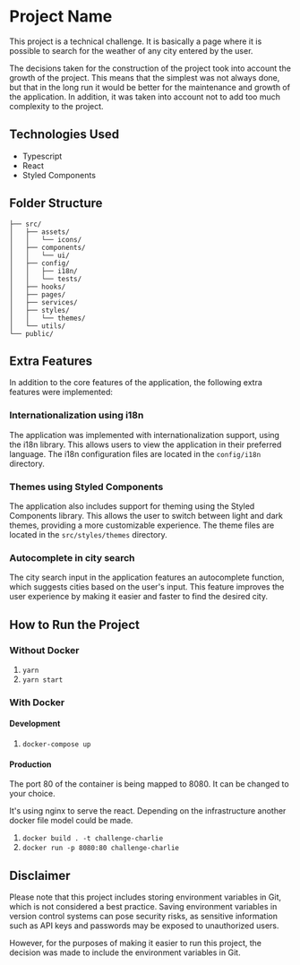 

# Project Name

This project is a technical challenge. It is basically a page where it is possible to search for the weather of any city entered by the user.

The decisions taken for the construction of the project took into account the growth of the project. This means that the simplest was not always done, but that in the long run it would be better for the maintenance and growth of the application. In addition, it was taken into account not to add too much complexity to the project.

## Technologies Used

- Typescript
- React
- Styled Components

## Folder Structure

```
├── src/
│   ├── assets/
│   │   └── icons/
│   ├── components/
│   │   └── ui/
│   ├── config/
│   │   ├── i18n/
│   │   └── tests/
│   ├── hooks/
│   ├── pages/
│   ├── services/
│   ├── styles/
│   │   └── themes/
│   └── utils/
└── public/
```

## Extra Features

In addition to the core features of the application, the following extra features were implemented:

### Internationalization using i18n

The application was implemented with internationalization support, using the i18n library. This allows users to view the application in their preferred language. The i18n configuration files are located in the `config/i18n` directory.

### Themes using Styled Components

The application also includes support for theming using the Styled Components library. This allows the user to switch between light and dark themes, providing a more customizable experience. The theme files are located in the `src/styles/themes` directory.

### Autocomplete in city search

The city search input in the application features an autocomplete function, which suggests cities based on the user's input. This feature improves the user experience by making it easier and faster to find the desired city.



## How to Run the Project

### Without Docker

1. `yarn`
1. `yarn start`

### With Docker

#### Development
1. `docker-compose up`

#### Production
The port 80 of the container is being mapped to 8080. It can be changed to your choice.

It's using nginx to serve the react. Depending on the infrastructure another docker file model could be made.
1. `docker build . -t challenge-charlie`
1. `docker run -p 8080:80 challenge-charlie`

## Disclaimer

Please note that this project includes storing environment variables in Git, which is not considered a best practice. Saving environment variables in version control systems can pose security risks, as sensitive information such as API keys and passwords may be exposed to unauthorized users.

However, for the purposes of making it easier to run this project, the decision was made to include the environment variables in Git.